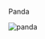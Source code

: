 Panda

![panda](https://user-images.githubusercontent.com/97622760/159201913-8c4e257b-ba5c-47c9-b396-a88014d47d18.PNG)
